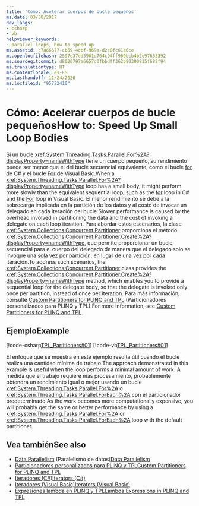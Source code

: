 ```yaml
---
title: 'Cómo: Acelerar cuerpos de bucle pequeños'
ms.date: 03/30/2017
dev_langs:
- csharp
- vb
helpviewer_keywords:
- parallel loops, how to speed up
ms.assetid: c7a66677-cb59-4cbf-969a-d2e8fc61a6ce
ms.openlocfilehash: 2597e37ed5901d704c94ff960bcb4b2c97633392
ms.sourcegitcommit: d8020797a6657d0fbbdff362b80300815f682f94
ms.translationtype: HT
ms.contentlocale: es-ES
ms.lasthandoff: 11/24/2020
ms.locfileid: "95722410"
---
```

# <a name="how-to-speed-up-small-loop-bodies"></a><span data-ttu-id="9a4b3-102">Cómo: Acelerar cuerpos de bucle pequeños</span><span class="sxs-lookup"><span data-stu-id="9a4b3-102">How to: Speed Up Small Loop Bodies</span></span>

<span data-ttu-id="9a4b3-103">Si un bucle <xref:System.Threading.Tasks.Parallel.For%2A?displayProperty=nameWithType> tiene un cuerpo pequeño, su rendimiento puede ser menor que el del bucle secuencial equivalente, como el bucle [for](../../csharp/language-reference/keywords/for.md) de C# y el bucle [For](/previous-versions/visualstudio/visual-studio-2008/44kykk21(v=vs.90)) de Visual Basic.</span><span class="sxs-lookup"><span data-stu-id="9a4b3-103">When a <xref:System.Threading.Tasks.Parallel.For%2A?displayProperty=nameWithType> loop has a small body, it might perform more slowly than the equivalent sequential loop, such as the [for](../../csharp/language-reference/keywords/for.md) loop in C# and the [For](/previous-versions/visualstudio/visual-studio-2008/44kykk21(v=vs.90)) loop in Visual Basic.</span></span> <span data-ttu-id="9a4b3-104">El menor rendimiento se debe a la sobrecarga implicada en la partición de los datos y al costo de invocar un delegado en cada iteración del bucle.</span><span class="sxs-lookup"><span data-stu-id="9a4b3-104">Slower performance is caused by the overhead involved in partitioning the data and the cost of invoking a delegate on each loop iteration.</span></span> <span data-ttu-id="9a4b3-105">Para abordar estos escenarios, la clase <xref:System.Collections.Concurrent.Partitioner> proporciona el método <xref:System.Collections.Concurrent.Partitioner.Create%2A?displayProperty=nameWithType>, que permite proporcionar un bucle secuencial para el cuerpo del delegado de manera que el delegado solo se invoque una sola vez por partición, en lugar de una vez por cada iteración.</span><span class="sxs-lookup"><span data-stu-id="9a4b3-105">To address such scenarios, the <xref:System.Collections.Concurrent.Partitioner> class provides the <xref:System.Collections.Concurrent.Partitioner.Create%2A?displayProperty=nameWithType> method, which enables you to provide a sequential loop for the delegate body, so that the delegate is invoked only once per partition, instead of once per iteration.</span></span> <span data-ttu-id="9a4b3-106">Para más información, consulte [Custom Partitioners for PLINQ and TPL](custom-partitioners-for-plinq-and-tpl.md) (Particionadores personalizados para PLINQ y TPL).</span><span class="sxs-lookup"><span data-stu-id="9a4b3-106">For more information, see [Custom Partitioners for PLINQ and TPL](custom-partitioners-for-plinq-and-tpl.md).</span></span>  
  
## <a name="example"></a><span data-ttu-id="9a4b3-107">Ejemplo</span><span class="sxs-lookup"><span data-stu-id="9a4b3-107">Example</span></span>  

 [!code-csharp[TPL_Partitioners#01](../../../samples/snippets/csharp/VS_Snippets_Misc/tpl_partitioners/cs/partitioner01.cs#01)]
 [!code-vb[TPL_Partitioners#01](../../../samples/snippets/visualbasic/VS_Snippets_Misc/tpl_partitioners/vb/partitionercreate01.vb#01)]  
  
 <span data-ttu-id="9a4b3-108">El enfoque que se muestra en este ejemplo resulta útil cuando el bucle realiza una cantidad mínima de trabajo.</span><span class="sxs-lookup"><span data-stu-id="9a4b3-108">The approach demonstrated in this example is useful when the loop performs a minimal amount of work.</span></span> <span data-ttu-id="9a4b3-109">A medida que el trabajo requiere más procesamiento, probablemente obtendrá un rendimiento igual o mejor usando un bucle <xref:System.Threading.Tasks.Parallel.For%2A> o <xref:System.Threading.Tasks.Parallel.ForEach%2A> con el particionador predeterminado.</span><span class="sxs-lookup"><span data-stu-id="9a4b3-109">As the work becomes more computationally expensive, you will probably get the same or better performance by using a <xref:System.Threading.Tasks.Parallel.For%2A> or <xref:System.Threading.Tasks.Parallel.ForEach%2A> loop with the default partitioner.</span></span>  
  
## <a name="see-also"></a><span data-ttu-id="9a4b3-110">Vea también</span><span class="sxs-lookup"><span data-stu-id="9a4b3-110">See also</span></span>

- <span data-ttu-id="9a4b3-111">[Data Parallelism](data-parallelism-task-parallel-library.md) (Paralelismo de datos)</span><span class="sxs-lookup"><span data-stu-id="9a4b3-111">[Data Parallelism](data-parallelism-task-parallel-library.md)</span></span>
- [<span data-ttu-id="9a4b3-112">Particionadores personalizados para PLINQ y TPL</span><span class="sxs-lookup"><span data-stu-id="9a4b3-112">Custom Partitioners for PLINQ and TPL</span></span>](custom-partitioners-for-plinq-and-tpl.md)
- [<span data-ttu-id="9a4b3-113">Iteradores (C#)</span><span class="sxs-lookup"><span data-stu-id="9a4b3-113">Iterators (C#)</span></span>](../../csharp/programming-guide/concepts/iterators.md)
- [<span data-ttu-id="9a4b3-114">Iteradores (Visual Basic)</span><span class="sxs-lookup"><span data-stu-id="9a4b3-114">Iterators (Visual Basic)</span></span>](../../visual-basic/programming-guide/concepts/iterators.md)
- [<span data-ttu-id="9a4b3-115">Expresiones lambda en PLINQ y TPL</span><span class="sxs-lookup"><span data-stu-id="9a4b3-115">Lambda Expressions in PLINQ and TPL</span></span>](lambda-expressions-in-plinq-and-tpl.md)
